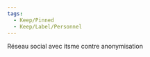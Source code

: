 ```yaml
---
tags:
  - Keep/Pinned
  - Keep/Label/Personnel
---
```






Réseau social avec itsme contre anonymisation